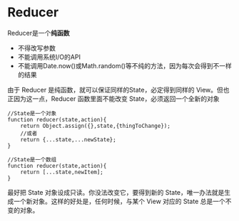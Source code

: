 # Reducer
Reducer是一个**纯函数**  

- 不得改写参数
- 不能调用系统I/O的API
- 不能调用Date.now()或Math.random()等不纯的方法，因为每次会得到不一样的结果  

由于 Reducer 是纯函数，就可以保证同样的State，必定得到同样的 View。但也正因为这一点，Reducer 函数里面不能改变 State，必须返回一个全新的对象
```
//State是一个对象
function reducer(state,action){
    return Object.assign({},state,{thingToChange});
    //或者
    return {...state,...newState};
}

//State是一个数组
function reducer(state,action){
    return [...state,newItem];
}
```
最好把 State 对象设成只读。你没法改变它，要得到新的 State，唯一办法就是生成一个新对象。这样的好处是，任何时候，与某个 View 对应的 State 总是一个不变的对象。